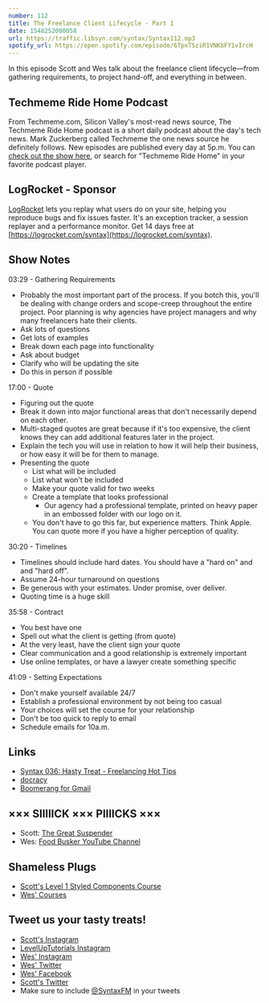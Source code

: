 ```yaml
---
number: 112
title: The Freelance Client Lifecycle - Part 1
date: 1548252000058
url: https://traffic.libsyn.com/syntax/Syntax112.mp3
spotify_url: https://open.spotify.com/episode/6TpxTSziR1VNKbFY1vIrcH
---
```


In this episode Scott and Wes talk about the freelance client lifecycle—from gathering requirements, to project hand-off, and everything in between.

## Techmeme Ride Home Podcast

From Techmeme.com, Silicon Valley's most-read news source, The Techmeme Ride Home podcast is a short daily podcast about the day's tech news. Mark Zuckerberg called Techmeme the one news source he definitely follows. New episodes are published every day at 5p.m. You can [check out the show here](https://itunes.apple.com/us/podcast/techmeme-ride-home/id1355212895), or search for "Techmeme Ride Home" in your favorite podcast player.

## LogRocket - Sponsor

[LogRocket](https://logrocket.com/syntax) lets you replay what users do on your site, helping you reproduce bugs and fix issues faster. It's an exception tracker, a session replayer and a performance monitor. Get 14 days free at [https://logrocket.com/syntax](https://logrocket.com/syntax).

## Show Notes

03:29 - Gathering Requirements

* Probably the most important part of the process. If you botch this, you'll be dealing with change orders and scope-creep throughout the entire project. Poor planning is why agencies have project managers and why many freelancers hate their clients.
* Ask lots of questions
* Get lots of examples
* Break down each page into functionality
* Ask about budget
* Clarify who will be updating the site
* Do this in person if possible

17:00 - Quote

* Figuring out the quote
* Break it down into major functional areas that don't necessarily depend on each other.
* Multi-staged quotes are great because if it's too expensive, the client knows they can add additional features later in the project.
* Explain the tech you will use in relation to how it will help their business, or how easy it will be for them to manage.
* Presenting the quote
    * List what will be included
    * List what won't be included
    * Make your quote valid for two weeks
    * Create a template that looks professional
        * Our agency had a professional template, printed on heavy paper in an embossed folder with our logo on it.
    * You don't have to go this far, but experience matters. Think Apple. You can quote more if you have a higher perception of quality.

30:20 - Timelines

* Timelines should include hard dates. You should have a "hard on" and and "hard off".
* Assume 24-hour turnaround on questions
* Be generous with your estimates. Under promise, over deliver.
* Quoting time is a huge skill

35:58 - Contract

* You best have one
* Spell out what the client is getting (from quote)
* At the very least, have the client sign your quote
* Clear communication and a good relationship is extremely important
* Use online templates, or have a lawyer create something specific

41:09 - Setting Expectations

* Don't make yourself available 24/7
* Establish a professional environment by not being too casual
* Your choices will set the course for your relationship
* Don't be too quick to reply to email
* Schedule emails for 10a.m.

## Links
* [Syntax 036: Hasty Treat - Freelancing Hot Tips](https://syntax.fm/show/036/hasty-treat-freelancing-hot-tips)
* [docracy](https://www.docracy.com/)
* [Boomerang for Gmail](https://www.boomeranggmail.com/)

## ××× SIIIIICK ××× PIIIICKS ×××

* Scott: [The Great Suspender](https://chrome.google.com/webstore/detail/the-great-suspender/klbibkeccnjlkjkiokjodocebajanakg)
* Wes: [Food Busker YouTube Channel](https://www.youtube.com/foodbusker)

## Shameless Plugs

* [Scott's Level 1 Styled Components Course](https://LevelUpTutorials.com/pro)
* [Wes' Courses](https://www.wesbos.com/courses)

## Tweet us your tasty treats!

* [Scott's Instagram](https://www.instagram.com/stolinski/)
* [LevelUpTutorials Instagram](https://www.instagram.com/LevelUpTutorials/)
* [Wes' Instagram](https://www.instagram.com/wesbos/)
* [Wes' Twitter](https://twitter.com/wesbos)
* [Wes' Facebook](https://www.facebook.com/wesbos.developer)
* [Scott's Twitter](https://twitter.com/stolinski)
* Make sure to include [@SyntaxFM](https://twitter.com/SyntaxFM) in your tweets